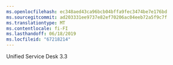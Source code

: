 ```yaml
---
ms.openlocfilehash: ec348aed43ca96bcb04bffa9fec3474be7e176bd
ms.sourcegitcommit: ad203331ee9737e82ef70206ac04eeb72a5f9c7f
ms.translationtype: MT
ms.contentlocale: fi-FI
ms.lasthandoff: 06/18/2019
ms.locfileid: "67218214"
---
```

Unified Service Desk 3.3